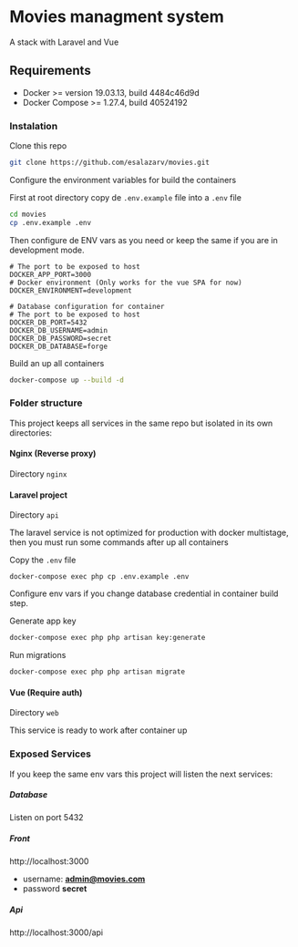 # Movies managment system
A stack with Laravel and Vue

## Requirements

- Docker >= version 19.03.13, build 4484c46d9d
- Docker Compose >= 1.27.4, build 40524192 


### Instalation

Clone this repo

````bash
git clone https://github.com/esalazarv/movies.git
````

Configure the environment variables for build the containers

First at root directory copy de `.env.example` file into a `.env` file

````bash
cd movies
cp .env.example .env
````

Then configure de ENV vars as you need or keep the same if you are in development mode.
````dotenv
# The port to be exposed to host
DOCKER_APP_PORT=3000
# Docker environment (Only works for the vue SPA for now)
DOCKER_ENVIRONMENT=development

# Database configuration for container 
# The port to be exposed to host
DOCKER_DB_PORT=5432 
DOCKER_DB_USERNAME=admin
DOCKER_DB_PASSWORD=secret
DOCKER_DB_DATABASE=forge
````

Build an up all containers
````bash
docker-compose up --build -d
````

### Folder structure
This project keeps all services in the same repo but isolated in its own directories:

#### Nginx (Reverse proxy)
Directory `nginx`
 
#### Laravel project

Directory `api`

The laravel service is not optimized for production with docker multistage, 
then you must run some commands after up all containers

Copy the `.env` file
````
docker-compose exec php cp .env.example .env
````

Configure env vars if you change database credential in container build step.

Generate app key
````bash
docker-compose exec php php artisan key:generate
````

Run migrations
````bash
docker-compose exec php php artisan migrate
````

#### Vue (Require auth)
Directory `web`

This service is ready to work after container up


### Exposed Services

If you keep the same env vars this project will listen the next services:

##### Database

Listen on port 5432

##### Front

http://localhost:3000

- username: **admin@movies.com**
- password **secret**


##### Api
http://localhost:3000/api
 

